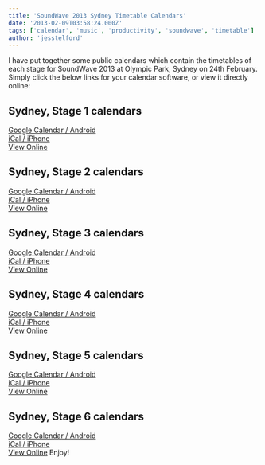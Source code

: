 ```yaml
---
title: 'SoundWave 2013 Sydney Timetable Calendars'
date: '2013-02-09T03:58:24.000Z'
tags: ['calendar', 'music', 'productivity', 'soundwave', 'timetable']
author: 'jesstelford'
---
```


I have put together some public calendars which contain the timetables of each stage for SoundWave 2013 at Olympic Park, Sydney on 24th February. Simply click the below links for your calendar software, or view it directly online:

## Sydney, Stage 1 calendars

[Google Calendar / Android](http://www.google.com/calendar/render?cid=http%3A%2F%2Fwww.google.com%2Fcalendar%2Ffeeds%2Fjes.st_7m8ct22hclcb00jb7qocuuvvsg%2540group.calendar.google.com%2Fpublic%2Fbasic 'Sydney, Stage 1 calendar - Google Calendar / Android')  
[iCal / iPhone](webcal://www.google.com/calendar/ical/jes.st_7m8ct22hclcb00jb7qocuuvvsg%40group.calendar.google.com/public/basic.ics 'Sydney, Stage 1 calendar - iCal / iPhone')  
[View Online](http://www.google.com/calendar/embed?src=jes.st_7m8ct22hclcb00jb7qocuuvvsg%40group.calendar.google.com&ctz=Australia/Sydney 'Sydney, Stage 1 calendar - View Online')

## Sydney, Stage 2 calendars

[Google Calendar / Android](http://www.google.com/calendar/render?cid=http%3A%2F%2Fwww.google.com%2Fcalendar%2Ffeeds%2Fjes.st_lid4p8r49q9abmvm4751ueq6s4%2540group.calendar.google.com%2Fpublic%2Fbasic 'Sydney, Stage 2 calendar - Google Calendar / Android')  
[iCal / iPhone](webcal://www.google.com/calendar/ical/jes.st_lid4p8r49q9abmvm4751ueq6s4%40group.calendar.google.com/public/basic.ics 'Sydney, Stage 2 calendar - iCal / iPhone')  
[View Online](http://www.google.com/calendar/embed?src=jes.st_lid4p8r49q9abmvm4751ueq6s4%40group.calendar.google.com&ctz=Australia/Sydney 'Sydney, Stage 2 calendar - View Online')

## Sydney, Stage 3 calendars

[Google Calendar / Android](http://www.google.com/calendar/render?cid=http%3A%2F%2Fwww.google.com%2Fcalendar%2Ffeeds%2Fjes.st_eq0otn9cb9qn21723h18gv59jk%2540group.calendar.google.com%2Fpublic%2Fbasic 'Sydney, Stage 3 calendar - Google Calendar / Android')  
[iCal / iPhone](webcal://www.google.com/calendar/ical/jes.st_eq0otn9cb9qn21723h18gv59jk%40group.calendar.google.com/public/basic.ics 'Sydney, Stage 3 calendar - iCal / iPhone')  
[View Online](http://www.google.com/calendar/embed?src=jes.st_eq0otn9cb9qn21723h18gv59jk%40group.calendar.google.com&ctz=Australia/Sydney 'Sydney, Stage 3 calendar - View Online')

## Sydney, Stage 4 calendars

[Google Calendar / Android](http://www.google.com/calendar/render?cid=http%3A%2F%2Fwww.google.com%2Fcalendar%2Ffeeds%2Fjes.st_9r3cc3n58ahevvk7laffucag00%2540group.calendar.google.com%2Fpublic%2Fbasic 'Sydney, Stage 4 calendar - Google Calendar / Android')  
[iCal / iPhone](webcal://www.google.com/calendar/ical/jes.st_9r3cc3n58ahevvk7laffucag00%40group.calendar.google.com/public/basic.ics 'Sydney, Stage 4 calendar - iCal / iPhone')  
[View Online](http://www.google.com/calendar/embed?src=jes.st_9r3cc3n58ahevvk7laffucag00%40group.calendar.google.com&ctz=Australia/Sydney 'Sydney, Stage 4 calendar - View Online')

## Sydney, Stage 5 calendars

[Google Calendar / Android](http://www.google.com/calendar/render?cid=http%3A%2F%2Fwww.google.com%2Fcalendar%2Ffeeds%2Fjes.st_nlet1pcd8lv5ei0d0iflufaukc%2540group.calendar.google.com%2Fpublic%2Fbasic 'Sydney, Stage 5 calendar - Google Calendar / Android')  
[iCal / iPhone](webcal://www.google.com/calendar/ical/jes.st_nlet1pcd8lv5ei0d0iflufaukc%40group.calendar.google.com/public/basic.ics 'Sydney, Stage 5 calendar - iCal / iPhone')  
[View Online](http://www.google.com/calendar/embed?src=jes.st_nlet1pcd8lv5ei0d0iflufaukc%40group.calendar.google.com&ctz=Australia/Sydney 'Sydney, Stage 5 calendar - View Online')

## Sydney, Stage 6 calendars

[Google Calendar / Android](http://www.google.com/calendar/render?cid=http%3A%2F%2Fwww.google.com%2Fcalendar%2Ffeeds%2Fjes.st_eitiirff507kgerap0oe99p150%2540group.calendar.google.com%2Fpublic%2Fbasic 'Sydney, Stage 6 calendar - Google Calendar / Android')  
[iCal / iPhone](webcal://www.google.com/calendar/ical/jes.st_eitiirff507kgerap0oe99p150%40group.calendar.google.com/public/basic.ics 'Sydney, Stage 6 calendar - iCal / iPhone')  
[View Online](http://www.google.com/calendar/embed?src=jes.st_eitiirff507kgerap0oe99p150%40group.calendar.google.com&ctz=Australia/Sydney 'Sydney, Stage 6 calendar - View Online') Enjoy!
